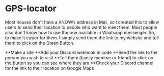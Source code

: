 # GPS-locator
Most houses don't have a KNOWN address in Mali, so I created this to allow users to send their location to people who want to meet them.
Most people also don't know how to use the one available in Whatsapp messenger.
So, to make it easier for them. I simply send them the link to my website and tell them to click on the Green Button.

**Make a site
**Add your Discord webhook in code
**Send the link to the person you wish to visit
**Tell them (family member or friend) to click on the button so you can see where they are
**Check your Discord channel for the link to their location on Google Maps
